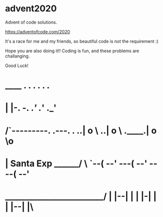 # advent2020

Advent of code solutions.

https://adventofcode.com/2020

It's a race for me and my friends, so beautiful code is not the requirement :) 

Hope you are also doing it!! Coding is fun, and these problems are challanging.

Good Luck!

#        ____                                   . .             . .             . .
#       |    |-.             -.            ._'             ._'             ._'
#    /`---------.        .---.  .    .____.| o \     .____.| o \    .____.| o \o
#   |  Santa Exp \______/      \  `--(       --' ---(       --' ----(       --'
#    \________________________/      | |--| |       | |\-| |        | |--| |\

